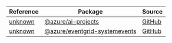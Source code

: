 | Reference | Package | Source |
|---|---|---|
|[unknown](ai-projects-readme.md)|[@azure/ai-projects](https://www.npmjs.com/package/@azure/ai-projects)|[GitHub](https://github.com/Azure/azure-sdk-for-js/blob/main/sdk/ai/ai-projects)|
|[unknown](eventgrid-systemevents-readme.md)|[@azure/eventgrid-systemevents](https://www.npmjs.com/package/@azure/eventgrid-systemevents)|[GitHub](https://github.com/Azure/azure-sdk-for-js/blob/main/sdk/eventgrid/eventgrid-systemevents)|
